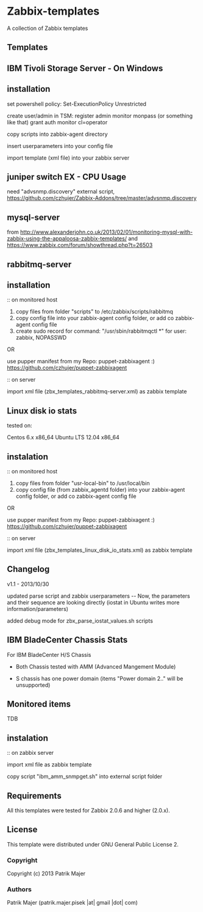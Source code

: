 Zabbix-templates
=========

A collection of Zabbix templates


Templates
-----

IBM Tivoli Storage Server - On Windows
-----

installation
-------
set powershell policy: 
    Set-ExecutionPolicy Unrestricted

create user/admin in TSM:
    register admin monitor monpass (or something like that)
    grant auth monitor cl=operator

copy scripts into zabbix-agent directory

insert userparameters into your config file

import template (xml file) into your zabbix server


juniper switch EX - CPU Usage
------

need "advsnmp.discovery" external script, https://github.com/czhujer/Zabbix-Addons/tree/master/advsnmp.discovery

mysql-server
------

from http://www.alexanderjohn.co.uk/2013/02/01/monitoring-mysql-with-zabbix-using-the-appaloosa-zabbix-templates/ 
and https://www.zabbix.com/forum/showthread.php?t=26503

rabbitmq-server
------

installation
-------

:: on monitored host

1. copy files from folder "scripts" to /etc/zabbix/scripts/rabbitmq
2. copy config file into your zabbix-agent config folder, or add co zabbix-agent config file
3. create sudo record for command: "/usr/sbin/rabbitmqctl *" for user: zabbix, NOPASSWD

OR

use pupper manifest from my Repo: puppet-zabbixagent :)
https://github.com/czhujer/puppet-zabbixagent


:: on server

import xml file (zbx_templates_rabbitmq-server.xml) as zabbix template


Linux disk io stats
------

tested on:

Centos 6.x x86_64
Ubuntu LTS 12.04 x86_64

instalation
-------

:: on monitored host

1. copy files from folder "usr-local-bin" to /usr/local/bin
2. copy config file (from zabbix_agentd folder) into your zabbix-agent config folder, or add co zabbix-agent config file

OR

use pupper manifest from my Repo: puppet-zabbixagent :)
https://github.com/czhujer/puppet-zabbixagent


:: on server

import xml file (zbx_templates_linux_disk_io_stats.xml) as zabbix template

Changelog
-------

v1.1 - 2013/10/30

updated parse script and zabbix userparameters
 -- Now, the parameters and their sequence are looking directly (iostat in Ubuntu writes more information/parameters)

added debug mode for zbx_parse_iostat_values.sh scripts


IBM BladeCenter Chassis Stats
-----
For IBM BladeCenter H/S Chassis

- Both Chassis tested with AMM (Advanced Mangement Module)

- S chassis has one power domain (items "Power domain 2.." will be unsupported)

Monitored items
------

TDB

instalation
-------

:: on zabbix server

import xml file as zabbix template

copy script "ibm_amm_snmpget.sh" into external script folder


Requirements
-----

All this templates were tested for Zabbix 2.0.6 and higher (2.0.x).

License
-------

This template were distributed under GNU General Public License 2.

### Copyright

Copyright (c) 2013 Patrik Majer
  
### Authors

Patrik Majer
      (patrik.majer.pisek |at| gmail |dot| com)
